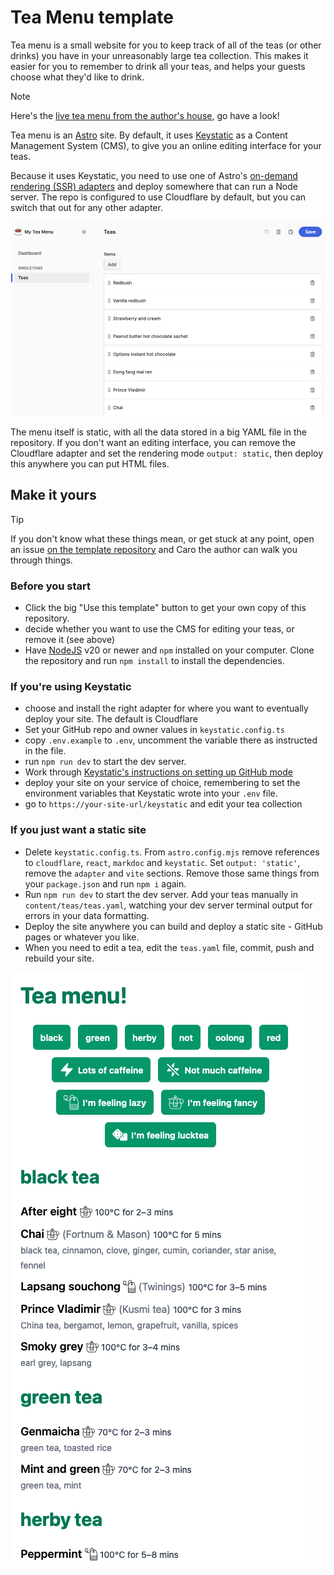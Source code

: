 # Tea Menu template

Tea menu is a small website for you to keep track of all of the teas (or other drinks) you have in your unreasonably large tea collection. This makes it easier for you to remember to drink all your teas, and helps your guests choose what they'd like to drink.

> [!NOTE]
> Here's the [live tea menu from the author's house](https://tea.fcg.place), go have a look!

Tea menu is an [Astro](https://astro.build) site. By default, it uses [Keystatic](https://keystatic.com/) as a Content Management System (CMS), to give you an online editing interface for your teas.

Because it uses Keystatic, you need to use one of Astro's [on-demand rendering (SSR) adapters](https://docs.astro.build/en/guides/server-side-rendering/) and deploy somewhere that can run a Node server. The repo is configured to use Cloudflare by default, but you can switch that out for any other adapter.

![](/screenshots/Keystatic-dashboard.png?raw=true)

The menu itself is static, with all the data stored in a big YAML file in the repository. If you don't want an editing interface, you can remove the Cloudflare adapter and set the rendering mode `output: static`, then deploy this anywhere you can put HTML files.

## Make it yours

> [!TIP]
> If you don't know what these things mean, or get stuck at any point, open an issue [on the template repository](https://github.com/caro401/tea-menu-template/issues/new) and Caro the author can walk you through things.

### Before you start

- Click the big "Use this template" button to get your own copy of this repository.
- decide whether you want to use the CMS for editing your teas, or remove it (see above)
- Have [NodeJS](https://nodejs.org/en) v20 or newer and `npm` installed on your computer. Clone the repository and run `npm install` to install the dependencies.

### If you're using Keystatic

- choose and install the right adapter for where you want to eventually deploy your site. The default is Cloudflare
- Set your GitHub repo and owner values in `keystatic.config.ts`
- copy `.env.example` to `.env`, uncomment the variable there as instructed in the file.
- run `npm run dev` to start the dev server.
- Work through [Keystatic's instructions on setting up GitHub mode](https://keystatic.com/docs/github-mode)
- deploy your site on your service of choice, remembering to set the environment variables that Keystatic wrote into your `.env` file.
- go to `https://your-site-url/keystatic` and edit your tea collection

### If you just want a static site

- Delete `keystatic.config.ts`. From `astro.config.mjs` remove references to `cloudflare`, `react`, `markdoc` and `keystatic`. Set `output: 'static'`, remove the `adapter` and `vite` sections. Remove those same things from your `package.json` and run `npm i` again.
- Run `npm run dev` to start the dev server. Add your teas manually in `content/teas/teas.yaml`, watching your dev server terminal output for errors in your data formatting.
- Deploy the site anywhere you can build and deploy a static site - GitHub pages or whatever you like.
- When you need to edit a tea, edit the `teas.yaml` file, commit, push and rebuild your site.

![](/screenshots/tea-menu.png?raw=true)
